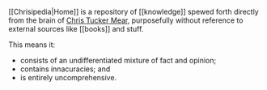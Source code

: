 [[Chrisipedia|Home]] is a repository of [[knowledge]] spewed forth directly from the brain of [Chris Tucker Mear](https://feedmechocolate.com), purposefully without reference to external sources like [[books]] and stuff.

This means it:

* consists of an undifferentiated mixture of fact and opinion;
* contains innacuracies; and
* is entirely uncomprehensive.